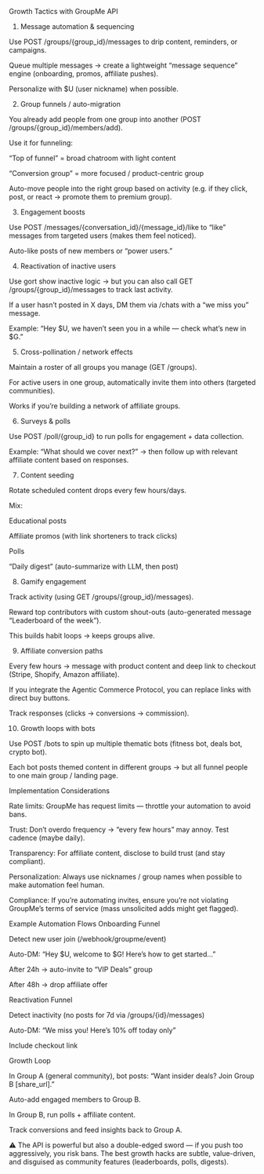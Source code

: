 Growth Tactics with GroupMe API
1. Message automation & sequencing

Use POST /groups/{group_id}/messages to drip content, reminders, or campaigns.

Queue multiple messages → create a lightweight “message sequence” engine (onboarding, promos, affiliate pushes).

Personalize with $U (user nickname) when possible.

2. Group funnels / auto-migration

You already add people from one group into another (POST /groups/{group_id}/members/add).

Use it for funneling:

“Top of funnel” = broad chatroom with light content

“Conversion group” = more focused / product-centric group

Auto-move people into the right group based on activity (e.g. if they click, post, or react → promote them to premium group).

3. Engagement boosts

Use POST /messages/{conversation_id}/{message_id}/like to “like” messages from targeted users (makes them feel noticed).

Auto-like posts of new members or “power users.”

4. Reactivation of inactive users

Use gort show inactive logic → but you can also call GET /groups/{group_id}/messages to track last activity.

If a user hasn’t posted in X days, DM them via /chats with a “we miss you” message.

Example: “Hey $U, we haven’t seen you in a while — check what’s new in $G.”

5. Cross-pollination / network effects

Maintain a roster of all groups you manage (GET /groups).

For active users in one group, automatically invite them into others (targeted communities).

Works if you’re building a network of affiliate groups.

6. Surveys & polls

Use POST /poll/{group_id} to run polls for engagement + data collection.

Example: “What should we cover next?” → then follow up with relevant affiliate content based on responses.

7. Content seeding

Rotate scheduled content drops every few hours/days.

Mix:

Educational posts

Affiliate promos (with link shorteners to track clicks)

Polls

“Daily digest” (auto-summarize with LLM, then post)

8. Gamify engagement

Track activity (using GET /groups/{group_id}/messages).

Reward top contributors with custom shout-outs (auto-generated message “Leaderboard of the week”).

This builds habit loops → keeps groups alive.

9. Affiliate conversion paths

Every few hours → message with product content and deep link to checkout (Stripe, Shopify, Amazon affiliate).

If you integrate the Agentic Commerce Protocol, you can replace links with direct buy buttons.

Track responses (clicks → conversions → commission).

10. Growth loops with bots

Use POST /bots to spin up multiple thematic bots (fitness bot, deals bot, crypto bot).

Each bot posts themed content in different groups → but all funnel people to one main group / landing page.

Implementation Considerations

Rate limits: GroupMe has request limits — throttle your automation to avoid bans.

Trust: Don’t overdo frequency → “every few hours” may annoy. Test cadence (maybe daily).

Transparency: For affiliate content, disclose to build trust (and stay compliant).

Personalization: Always use nicknames / group names when possible to make automation feel human.

Compliance: If you’re automating invites, ensure you’re not violating GroupMe’s terms of service (mass unsolicited adds might get flagged).

Example Automation Flows
Onboarding Funnel

Detect new user join (/webhook/groupme/event)

Auto-DM: “Hey $U, welcome to $G! Here’s how to get started…”

After 24h → auto-invite to “VIP Deals” group

After 48h → drop affiliate offer

Reactivation Funnel

Detect inactivity (no posts for 7d via /groups/{id}/messages)

Auto-DM: “We miss you! Here’s 10% off today only”

Include checkout link

Growth Loop

In Group A (general community), bot posts:
“Want insider deals? Join Group B [share_url].”

Auto-add engaged members to Group B.

In Group B, run polls + affiliate content.

Track conversions and feed insights back to Group A.

⚠️ The API is powerful but also a double-edged sword — if you push too aggressively, you risk bans. The best growth hacks are subtle, value-driven, and disguised as community features (leaderboards, polls, digests).